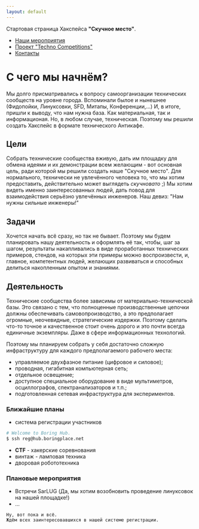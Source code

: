 ```yaml
---
layout: default
---
```


Стартовая страница Хакспейса **"Скучное место"**.

* [Наши мероприятия](events)
* [Проект "Techno Competitions"](robotics)
* [Контакты](contacts)

# [](#header-1)С чего мы начнём?

Мы долго присматривались к вопросу самоорганизации технических сообществ на уровне города. Вспоминали былое и нынешнее (Фидопойки, Линуксовки, SFD, Митапы, Конференции,...)
И, в итоге, пришли к выводу, что нам нужна база. Как материальная, так и информационая. Но, в любом случае, техническая. Поэтому мы решили создать Хакспейс в формате технического Антикафе.

## [](#header-2)Цели

Собрать технические сообщества вживую, дать им площадку для обмена идеями и их демонстрации всем желающим - вот основная цель, ради которой мы решили создать наше "Скучное место".
Для нормального, технически не увлечённого человека то, что мы хотим предоставить, действительно может выглядеть *скучновато* ;)
Мы хотим видеть именно заинтересованных людей, дать повод для взаимодействия серьёзно увлечённых инженеров.
Наш девиз: "Нам нужны сильные инженеры!"

## [](#header-3)Задачи

Хочется начать всё сразу, но так не бывает. Поэтому мы будем планировать нашу деятельность и оформлять её так, чтобы, шаг за шагом, результаты накапливались в виде проработанных технических примеров,
стендов, на которых эти примеры можно воспроизвести, и, главное, компетентных людей, желающих развиваться и способных делиться накопленным опытом и знаниями.

## [](#header-4)Деятельность

Технические сообщества более зависимы от материально-технической базы. Это связано с тем, что полноценные производственные цепочки должны обеспечивать самовопроизводство, а это предполагает
огромные, неочевидные, стратегические издержки. Поэтому сделать что-то точное и качественное стоит очень дорого и это почти всегда единичные экземпляры. Даже в сфере информационных технологий.

Поэтому мы планируем собрать у себя достаточно сложную инфраструктуру для каждого предполагаемого рабочего места:
* управляемое двухфазное питание (цифровое и силовое);
* проводная, гигабитная компьютерная сеть;
* отдельное освещение;
* доступное специальное оборудование в виде мультиметров, осциллографов, спектранализаторов и т.п.;
* подготовленная сетевая инфраструктура для экспериментов.

### [](#header-6)Ближайшие планы

* система регистрации участников
```bash
# Welcome to Boring Hub.
$ ssh reg@hub.boringplace.net
```
* **CTF** - хакерские соревнования
* винтаж - ламповая техника
* дворовая робототехника

### [](#header-7)Плановые мероприятия

* Встречи SarLUG (Да, мы хотим возобновить проведение линуксовок на нашей площадке!)
* ...

```
Ну, вот пока и всё.
Ждём всех заинтересовавшихся в нашей системе регистрации.
```
